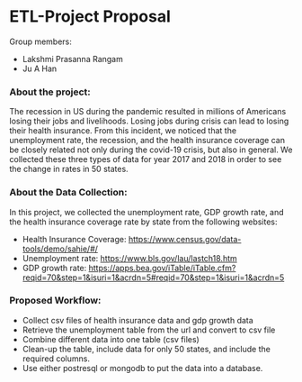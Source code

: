 # ETL-Project Proposal

Group members:
* Lakshmi Prasanna Rangam
* Ju A Han

### About the project:
The recession in US during the pandemic resulted in millions of Americans losing their jobs and livelihoods. Losing jobs during crisis can lead to losing their health insurance. From this incident, we noticed that the unemployment rate, the recession, and the health insurance coverage can be closely related not only during the covid-19 crisis, but also in general. We collected these three types of data for year 2017 and 2018 in order to see the change in rates in 50 states.

### About the Data Collection:
In this project, we collected the unemployment rate, GDP growth rate, and the health insurance coverage rate by state from the following websites:
* Health Insurance Coverage: https://www.census.gov/data-tools/demo/sahie/#/
* Unemployment rate: https://www.bls.gov/lau/lastch18.htm
* GDP growth rate: https://apps.bea.gov/iTable/iTable.cfm?reqid=70&step=1&isuri=1&acrdn=5#reqid=70&step=1&isuri=1&acrdn=5

### Proposed Workflow:
* Collect csv files of health insurance data and gdp growth data
* Retrieve the unemployment table from the url and convert to csv file
* Combine different data into one table (csv files)
* Clean-up the table, include data for only 50 states, and include the required columns.
* Use either postresql or mongodb to put the data into a database.